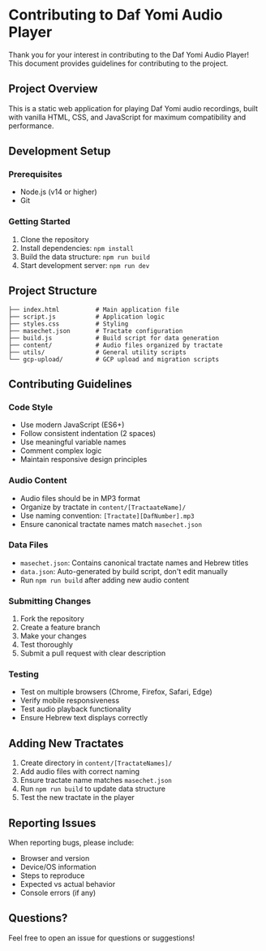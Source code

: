 # Contributing to Daf Yomi Audio Player

Thank you for your interest in contributing to the Daf Yomi Audio Player! This document provides guidelines for contributing to the project.

## Project Overview

This is a static web application for playing Daf Yomi audio recordings, built with vanilla HTML, CSS, and JavaScript for maximum compatibility and performance.

## Development Setup

### Prerequisites
- Node.js (v14 or higher)
- Git

### Getting Started
1. Clone the repository
2. Install dependencies: `npm install`
3. Build the data structure: `npm run build`
4. Start development server: `npm run dev`

## Project Structure

```
├── index.html          # Main application file
├── script.js           # Application logic
├── styles.css          # Styling
├── masechet.json       # Tractate configuration
├── build.js            # Build script for data generation
├── content/            # Audio files organized by tractate
├── utils/              # General utility scripts
└── gcp-upload/         # GCP upload and migration scripts
```

## Contributing Guidelines

### Code Style
- Use modern JavaScript (ES6+)
- Follow consistent indentation (2 spaces)
- Use meaningful variable names
- Comment complex logic
- Maintain responsive design principles

### Audio Content
- Audio files should be in MP3 format
- Organize by tractate in `content/[TractaateName]/`
- Use naming convention: `[Tractate][DafNumber].mp3`
- Ensure canonical tractate names match `masechet.json`

### Data Files
- `masechet.json`: Contains canonical tractate names and Hebrew titles
- `data.json`: Auto-generated by build script, don't edit manually
- Run `npm run build` after adding new audio content

### Submitting Changes
1. Fork the repository
2. Create a feature branch
3. Make your changes
4. Test thoroughly
5. Submit a pull request with clear description

### Testing
- Test on multiple browsers (Chrome, Firefox, Safari, Edge)
- Verify mobile responsiveness
- Test audio playback functionality
- Ensure Hebrew text displays correctly

## Adding New Tractates

1. Create directory in `content/[TractateNames]/`
2. Add audio files with correct naming
3. Ensure tractate name matches `masechet.json`
4. Run `npm run build` to update data structure
5. Test the new tractate in the player

## Reporting Issues

When reporting bugs, please include:
- Browser and version
- Device/OS information
- Steps to reproduce
- Expected vs actual behavior
- Console errors (if any)

## Questions?

Feel free to open an issue for questions or suggestions!
